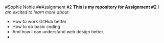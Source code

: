 #Sophie Nohle
##Assignment #2
**This is my repository for Assignment #2**
*I am excited to learn more about* 
- How to work GitHub better
- How to do basic coding
- And how I can understand web design better.
- 
